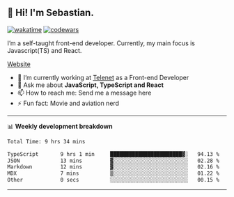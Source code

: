 ## 👋 Hi! I'm Sebastian.

[![wakatime](https://wakatime.com/badge/user/df0036c6-328a-4a39-be9b-e49417ed22a1.svg)](https://wakatime.com/@df0036c6-328a-4a39-be9b-e49417ed22a1)
[![codewars](https://www.codewars.com/users/sebavuye/badges/small)](https://www.codewars.com/users/sebavuye)

I’m a self-taught front-end developer. Currently, my main focus is Javascript(TS) and React.

[Website](https://sebastianvuye.be)

- 🔭 I’m currently working at [Telenet](https://telenet.be/) as a Front-end Developer
- 💬 Ask me about **JavaScript, TypeScript and React**
- 📫 How to reach me: Send me a message here
- ⚡ Fun fact: Movie and aviation nerd

-------

📊 **Weekly development breakdown**

<!--START_SECTION:waka-->

```txt
Total Time: 9 hrs 34 mins

TypeScript       9 hrs 1 min     ███████████████████████▓░   94.13 %
JSON             13 mins         ▓░░░░░░░░░░░░░░░░░░░░░░░░   02.28 %
Markdown         12 mins         ▓░░░░░░░░░░░░░░░░░░░░░░░░   02.16 %
MDX              7 mins          ▒░░░░░░░░░░░░░░░░░░░░░░░░   01.22 %
Other            0 secs          ░░░░░░░░░░░░░░░░░░░░░░░░░   00.15 %
```

<!--END_SECTION:waka-->
-------
